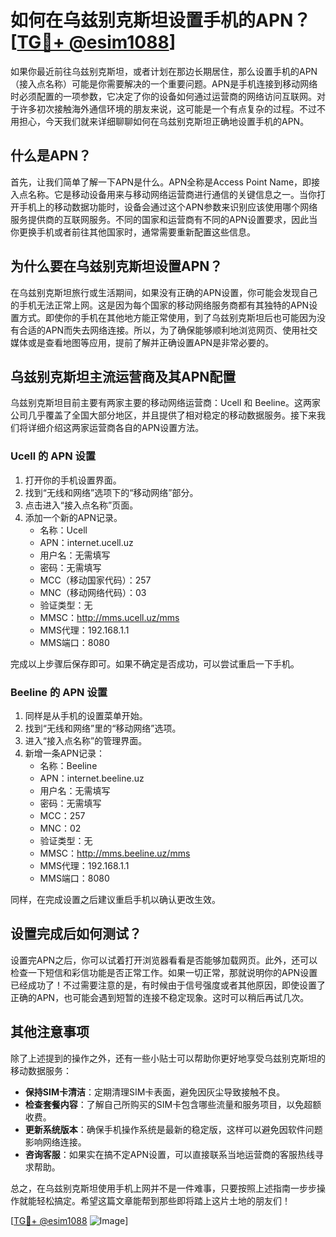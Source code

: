 # 如何在乌兹别克斯坦设置手机的APN？[[TG💪+ @esim1088](https://t.me/s/esim1088)]

如果你最近前往乌兹别克斯坦，或者计划在那边长期居住，那么设置手机的APN（接入点名称）可能是你需要解决的一个重要问题。APN是手机连接到移动网络时必须配置的一项参数，它决定了你的设备如何通过运营商的网络访问互联网。对于许多初次接触海外通信环境的朋友来说，这可能是一个有点复杂的过程。不过不用担心，今天我们就来详细聊聊如何在乌兹别克斯坦正确地设置手机的APN。

## 什么是APN？

首先，让我们简单了解一下APN是什么。APN全称是Access Point Name，即接入点名称。它是移动设备用来与移动网络运营商进行通信的关键信息之一。当你打开手机上的移动数据功能时，设备会通过这个APN参数来识别应该使用哪个网络服务提供商的互联网服务。不同的国家和运营商有不同的APN设置要求，因此当你更换手机或者前往其他国家时，通常需要重新配置这些信息。

## 为什么要在乌兹别克斯坦设置APN？

在乌兹别克斯坦旅行或生活期间，如果没有正确的APN设置，你可能会发现自己的手机无法正常上网。这是因为每个国家的移动网络服务商都有其独特的APN设置方式。即使你的手机在其他地方能正常使用，到了乌兹别克斯坦后也可能因为没有合适的APN而失去网络连接。所以，为了确保能够顺利地浏览网页、使用社交媒体或是查看地图等应用，提前了解并正确设置APN是非常必要的。

## 乌兹别克斯坦主流运营商及其APN配置

乌兹别克斯坦目前主要有两家主要的移动网络运营商：Ucell 和 Beeline。这两家公司几乎覆盖了全国大部分地区，并且提供了相对稳定的移动数据服务。接下来我们将详细介绍这两家运营商各自的APN设置方法。

### Ucell 的 APN 设置

1. 打开你的手机设置界面。
2. 找到“无线和网络”选项下的“移动网络”部分。
3. 点击进入“接入点名称”页面。
4. 添加一个新的APN记录。
   - 名称：Ucell
   - APN：internet.ucell.uz
   - 用户名：无需填写
   - 密码：无需填写
   - MCC（移动国家代码）：257
   - MNC（移动网络代码）：03
   - 验证类型：无
   - MMSC：http://mms.ucell.uz/mms
   - MMS代理：192.168.1.1
   - MMS端口：8080

完成以上步骤后保存即可。如果不确定是否成功，可以尝试重启一下手机。

### Beeline 的 APN 设置

1. 同样是从手机的设置菜单开始。
2. 找到“无线和网络”里的“移动网络”选项。
3. 进入“接入点名称”的管理界面。
4. 新增一条APN记录：
   - 名称：Beeline
   - APN：internet.beeline.uz
   - 用户名：无需填写
   - 密码：无需填写
   - MCC：257
   - MNC：02
   - 验证类型：无
   - MMSC：http://mms.beeline.uz/mms
   - MMS代理：192.168.1.1
   - MMS端口：8080

同样，在完成设置之后建议重启手机以确认更改生效。

## 设置完成后如何测试？

设置完APN之后，你可以试着打开浏览器看看是否能够加载网页。此外，还可以检查一下短信和彩信功能是否正常工作。如果一切正常，那就说明你的APN设置已经成功了！不过需要注意的是，有时候由于信号强度或者其他原因，即使设置了正确的APN，也可能会遇到短暂的连接不稳定现象。这时可以稍后再试几次。

## 其他注意事项

除了上述提到的操作之外，还有一些小贴士可以帮助你更好地享受乌兹别克斯坦的移动数据服务：

- **保持SIM卡清洁**：定期清理SIM卡表面，避免因灰尘导致接触不良。
- **检查套餐内容**：了解自己所购买的SIM卡包含哪些流量和服务项目，以免超额收费。
- **更新系统版本**：确保手机操作系统是最新的稳定版，这样可以避免因软件问题影响网络连接。
- **咨询客服**：如果实在搞不定APN设置，可以直接联系当地运营商的客服热线寻求帮助。

总之，在乌兹别克斯坦使用手机上网并不是一件难事，只要按照上述指南一步步操作就能轻松搞定。希望这篇文章能帮到那些即将踏上这片土地的朋友们！

[[TG💪+ @esim1088](https://t.me/s/esim1088) ![Image](https://i.postimg.cc/4NQfJmqS/Snipaste-2025-05-13-00-14-12.png)]
